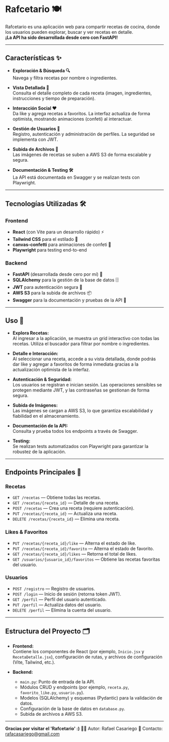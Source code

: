 # Rafcetario 🍽️

Rafcetario es una aplicación web para compartir recetas de cocina, donde los usuarios pueden explorar, buscar y ver recetas en detalle.  
**¡La API ha sido desarrollada desde cero con FastAPI!**  

---

## Características ✨

- **Exploración & Búsqueda 🔍**  
  Navega y filtra recetas por nombre o ingredientes.

- **Vista Detallada 📖**  
  Consulta el detalle completo de cada receta (imagen, ingredientes, instrucciones y tiempo de preparación).

- **Interacción Social ❤️**  
  Da like y agrega recetas a favoritos. La interfaz actualiza de forma optimista, mostrando animaciones (confeti) al interactuar.

- **Gestión de Usuarios 👤**  
  Registro, autenticación y administración de perfiles. La seguridad se implementa con JWT.

- **Subida de Archivos 🚀**  
  Las imágenes de recetas se suben a AWS S3 de forma escalable y segura.

- **Documentación & Testing 🛠️**  
  La API está documentada en Swagger y se realizan tests con Playwright.

---

## Tecnologías Utilizadas 🛠️

### Frontend
- **React** (con Vite para un desarrollo rápido) ⚡
- **Tailwind CSS** para el estilado 🎨
- **canvas-confetti** para animaciones de confeti 🎉
- **Playwright** para testing end-to-end

### Backend
- **FastAPI** (desarrollada desde cero por mí) 🚀
- **SQLAlchemy** para la gestión de la base de datos 🗄️
- **JWT** para autenticación segura 🔐
- **AWS S3** para la subida de archivos 📦
- **Swagger** para la documentación y pruebas de la API 📄

---

## Uso 🚀

- **Explora Recetas:**  
  Al ingresar a la aplicación, se muestra un grid interactivo con todas las recetas. Utiliza el buscador para filtrar por nombre o ingredientes.

- **Detalle e Interacción:**  
  Al seleccionar una receta, accede a su vista detallada, donde podrás dar like y agregar a favoritos de forma inmediata gracias a la actualización optimista de la interfaz.

- **Autenticación & Seguridad:**  
  Los usuarios se registran e inician sesión. Las operaciones sensibles se protegen mediante JWT, y las contraseñas se gestionan de forma segura.

- **Subida de Imágenes:**  
  Las imágenes se cargan a AWS S3, lo que garantiza escalabilidad y fiabilidad en el almacenamiento.

- **Documentación de la API:**  
  Consulta y prueba todos los endpoints a través de Swagger.

- **Testing:**  
  Se realizan tests automatizados con Playwright para garantizar la robustez de la aplicación.

---

## Endpoints Principales 🔗

### Recetas
- `GET /recetas` — Obtiene todas las recetas.  
- `GET /recetas/{receta_id}` — Detalle de una receta.  
- `POST /recetas` — Crea una receta (requiere autenticación).  
- `PUT /recetas/{receta_id}` — Actualiza una receta.  
- `DELETE /recetas/{receta_id}` — Elimina una receta.

### Likes & Favoritos
- `PUT /recetas/{receta_id}/like` — Alterna el estado de like.  
- `PUT /recetas/{receta_id}/favorito` — Alterna el estado de favorito.  
- `GET /recetas/{receta_id}/likes` — Retorna el total de likes.  
- `GET /usuarios/{usuario_id}/favoritos` — Obtiene las recetas favoritas del usuario.

### Usuarios
- `POST /registro` — Registro de usuarios.  
- `POST /login` — Inicio de sesión (retorna token JWT).  
- `GET /perfil` — Perfil del usuario autenticado.  
- `PUT /perfil` — Actualiza datos del usuario.  
- `DELETE /perfil` — Elimina la cuenta del usuario.

---

## Estructura del Proyecto 🗂️

- **Frontend:**  
  Contiene los componentes de React (por ejemplo, `Inicio.jsx` y `RecetaDetalle.jsx`), configuración de rutas, y archivos de configuración (Vite, Tailwind, etc.).

- **Backend:**  
  - `main.py`: Punto de entrada de la API.  
  - Módulos CRUD y endpoints (por ejemplo, `receta.py`, `favorito_like.py`, `usuario.py`).  
  - Modelos (SQLAlchemy) y esquemas (Pydantic) para la validación de datos.  
  - Configuración de la base de datos en `database.py`.  
  - Subida de archivos a AWS S3.

---

**Gracias por visitar el 'Rafcetario' :)**
👨‍💻 Autor: Rafael Casariego
📧 Contacto: rafacasariego@gmail.com

